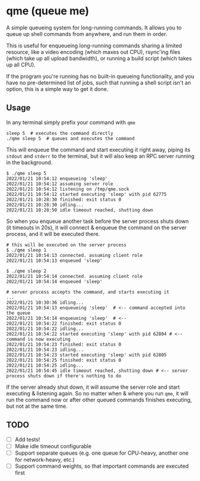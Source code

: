 # qme (queue me)

A simple queueing system for long-running commands. It allows you to queue up shell commands from anywhere, and run them
in order.

This is useful for enqueueing long-running commands sharing a limited resource, like a video encoding (which maxes out
CPU), rsync'ing files (which take up all upload bandwidth), or running a build script (which takes up all CPU).

If the program you're running has no built-in queueing functionality, and you have no pre-determined list of jobs,
such that running a shell script isn't an option, this is a simple way to get it done.

## Usage

In any terminal simply prefix your command with `qme`

```shell
sleep 5  # executes the command directly
./qme sleep 5  # queues and executes the command
```

This will enqueue the command and start executing it right away, piping its `stdout` and `stderr` to the terminal, but
it will also keep an RPC server running in the background.

```shell
$ ./qme sleep 5
2022/01/21 10:54:12 enqueueing 'sleep'
2022/01/21 10:54:12 assuming server role
2022/01/21 10:54:12 listening on /tmp/qme.sock
2022/01/21 10:54:12 started executing 'sleep' with pid 62775
2022/01/21 10:28:30 finished: exit status 0
2022/01/21 10:28:30 idling...
2022/01/21 10:28:50 idle timeout reached, shutting down
```

So when you enqueue another task before the server process shuts down (it timeouts in 20s), it will connect & enqueue
the command on the server process, and it will be executed there.

```shell
# this will be executed on the server process
$ ./qme sleep 1
2022/01/21 10:54:13 connected. assuming client role
2022/01/21 10:54:13 enqueued 'sleep'

$ ./qme sleep 2
2022/01/21 10:54:14 connected. assuming client role
2022/01/21 10:54:14 enqueued 'sleep'
```

```shell
# server process accepts the command, and starts executing it  
...
2022/01/21 10:30:36 idling...
2022/01/21 10:54:13 enqueueing 'sleep'  # <-- command accepted into the queue
2022/01/21 10:54:14 enqueueing 'sleep'  # <-- 
2022/01/21 10:54:22 finished: exit status 0
2022/01/21 10:54:22 idling...
2022/01/21 10:54:22 started executing 'sleep' with pid 62804 # <-- command is now executing
2022/01/21 10:54:23 finished: exit status 0
2022/01/21 10:54:23 idling...
2022/01/21 10:54:23 started executing 'sleep' with pid 62805
2022/01/21 10:54:25 finished: exit status 0
2022/01/21 10:54:25 idling...
2022/01/21 10:54:45 idle timeout reached, shutting down # <-- server process shuts down if there's nothing to do
```

If the server already shut down, it will assume the server role and start executing & listening again. So no matter when
& where you run `qme`, it will run the command now or after other queued commands finishes executing, but not at the
same time.

## TODO

- [ ] Add tests!
- [ ] Make idle timeout configurable
- [ ] Support separate queues (e.g. one queue for CPU-heavy, another one for network-heavy, etc.)
- [ ] Support command weights, so that important commands are executed first